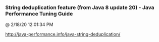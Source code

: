 ﻿

### String deduplication feature (from Java 8 update 20)  - Java Performance Tuning Guide
@ 2/18/20 12:01:34 PM

http://java-performance.info/java-string-deduplication/

